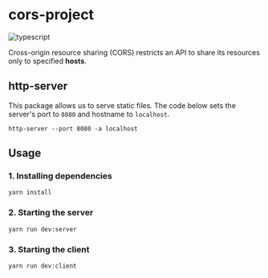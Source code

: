 # cors-project
![typescript](https://img.shields.io/github/languages/top/bryansouza/cors-project)

Cross-origin resource sharing (CORS) restricts an API to share its resources only to specified **hosts**.

## http-server
This package allows us to serve static files. The code below sets the server's port to `8080` and hostname to `localhost`.

```
http-server --port 8080 -a localhost
```

## Usage
### 1. Installing dependencies
```
yarn install
```

### 2. Starting the server
```
yarn run dev:server
```

### 3. Starting the client
```
yarn run dev:client
```

